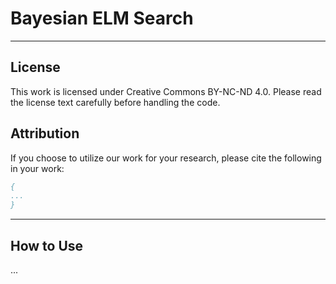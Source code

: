 # Bayesian ELM Search
---
## License
This work is licensed under Creative Commons BY-NC-ND 4.0. Please read the license text carefully before handling the code.

## Attribution
If you choose to utilize our work for your research, please cite the following in your work:
```bibtex
{
...
}
```
---
## How to Use
...
